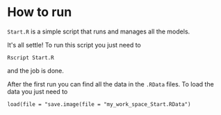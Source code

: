 # How to run
`Start.R` is a simple script that runs and manages all the models.

It's all settle! To run this script you just need to 
```
Rscript Start.R
```
and the job is done.

After the first run you can find all the data in the `.RData` files. To load the data you just need to
```
load(file = "save.image(file = "my_work_space_Start.RData")
```
